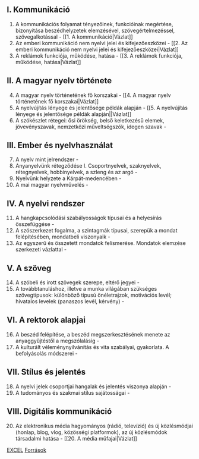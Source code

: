 ## I. Kommunikáció
1. A kommunikációs folyamat tényezőinek, funkcióinak megértése, bizonyítása beszédhelyzetek elemzésével, szövegértelmezéssel, szövegalkotással - [[1. A kommunikáció|Vázlat]]
2. Az emberi kommunikáció nem nyelvi jelei és kifejezőeszközei - [[2. Az emberi kommunikáció nem nyelvi jelei és kifejezőeszközei|Vázlat]]
3. A reklámok funkciója, működése, hatása - [[3. A reklámok funkciója, működése, hatása|Vázlat]]

## II. A magyar nyelv története

4. A magyar nyelv történetének fő korszakai - [[4. A magyar nyelv történetének fő korszakai|Vázlat]]
5. A nyelvújítás lényege és jelentősége példák alapján - [[5. A nyelvújítás lényege és jelentősége példák alapján||Vázlat]]
6. A szókészlet rétegei: ősi örökség, belső keletkezésű elemek, jövevényszavak, nemzetközi műveltségszók, idegen szavak - 

## III. Ember és nyelvhasználat

7. A nyelv mint jelrendszer - 
8. Anyanyelvünk rétegződése I. Csoportnyelvek, szaknyelvek, rétegnyelvek, hobbinyelvek, a szleng és az argó - 
9. Nyelvünk helyzete a Kárpát-medencében - 
10. A mai magyar nyelvművelés - 

## IV. A nyelvi rendszer

11. A hangkapcsolódási szabályosságok típusai és a helyesírás összefüggése - 
12. A szószerkezet fogalma, a szintagmák típusai, szerepük a mondat felépítésében, mondatbeli viszonyaik - 
13. Az egyszerű és összetett mondatok felismerése. Mondatok elemzése szerkezeti vázlattal - 

## V. A szöveg

14. A szóbeli és írott szövegek szerepe, eltérő jegyei - 
15. A továbbtanuláshoz, illetve a munka világában szükséges szövegtípusok: különböző típusú önéletrajzok, motivációs levél; hivatalos levelek (panaszos levél, kérvény) - 

## VI. A rektorok alapjai

16. A beszéd felépítése, a beszéd megszerkesztésének menete az anyaggyűjtéstől a megszólalásig - 
17. A kulturált véleménynyilvánítás és vita szabályai, gyakorlata. A befolyásolás módszerei - 

## VII. Stílus és jelentés

18. A nyelvi jelek csoportjai hangalak és jelentés viszonya alapján - 
19. A tudományos és szakmai stílus sajátosságai - 

## VIII. Digitális kommunikáció

20. Az elektronikus média hagyományos (rádió, televízió) és új közlésmódjai (honlap, blog, vlog, közösségi platformok), az új közlésmódok társadalmi hatása - [[20. A média műfajai|Vázlat]]


[EXCEL](https://docs.google.com/spreadsheets/d/1K5xwfsoG6ySl_b9XUyrsScRTrm6zf2jc0u6_GXfR5hM/edit#gid=0)
[Források](https://drive.google.com/drive/folders/19AFktHNmddYZWW6xYjuU-5ox6TFy6EAK)